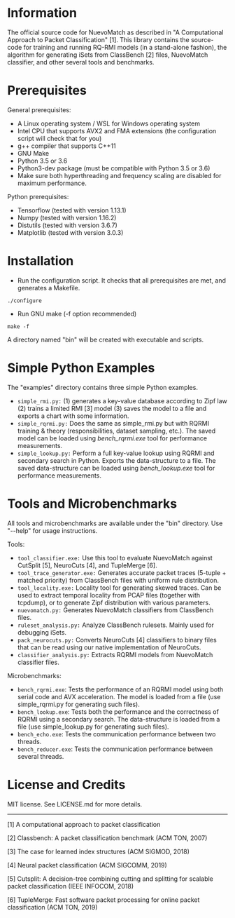 # Information

The official source code for NuevoMatch as described in "A Computational Approach to Packet Classification" [1]. This library contains the source-code for training and running RQ-RMI models (in a stand-alone fashion), the algorithm for generating iSets from ClassBench [2] files, NuevoMatch classifier, and other several tools and benchmarks.

# Prerequisites

General prerequisites:
* A Linux operating system / WSL for Windows operating system
* Intel CPU that supports AVX2 and FMA extensions (the configuration script will check that for you)
* g++ compiler that supports C++11
* GNU Make
* Python 3.5 or 3.6
* Python3-dev package (must be compatible with Python 3.5 or 3.6)
* Make sure both hyperthreading and frequency scaling are disabled for maximum performance.

Python prerequisites:
* Tensorflow (tested with version 1.13.1)
* Numpy (tested with version 1.16.2)
* Distutils (tested with version 3.6.7)
* Matplotlib (tested with version 3.0.3)

# Installation

* Run the configuration script. It checks that all prerequisites are met, and generates a Makefile. 
```
./configure
```
* Run GNU make (-f option recommended)
```
make -f
```

A directory named "bin" will be created with executable and scripts.

# Simple Python Examples

The "examples" directory contains three simple Python examples.
* ``simple_rmi.py:`` (1) generates a key-value database according to Zipf law (2) trains a limited RMI [3] model (3) saves the model to a file and exports a chart with some information.
* ``simple_rqrmi.py:`` Does the same as simple_rmi.py but with RQRMI training & theory (responsibilities, dataset sampling, etc.). The saved model can be loaded using *bench_rqrmi.exe* tool for performance measurements.
* ``simple_lookup.py:`` Perform a full key-value lookup using RQRMI and secondary search in Python. Exports the data-structure to a file. The saved data-structure can be loaded using *bench_lookup.exe* tool for performance measurements.

# Tools and Microbenchmarks

All tools and microbenchmarks are available under the "bin" directory. Use "-\-help" for usage instructions.

Tools:
* ``tool_classifier.exe:`` Use this tool to evaluate NuevoMatch against CutSplit [5], NeuroCuts [4], and TupleMerge [6].
* ``tool_trace_generator.exe:`` Generates accurate packet traces (5-tuple + matched priority) from ClassBench files with uniform rule distribution.
* ``tool_locality.exe:`` Locality tool for generating skewed traces. Can be used to extract temporal locality from PCAP files (together with tcpdump), or
to generate Zipf distribution with various parameters.
* ``nuevomatch.py:`` Generates NuevoMatch classifiers from ClassBench files. 
* ``ruleset_analysis.py:`` Analyze ClassBench rulesets. Mainly used for debugging iSets.
* ``pack_neurocuts.py:`` Converts NeuroCuts [4] classifiers to binary files that can be read using our native implementation of NeuroCuts.
* ``classifier_analysis.py:`` Extracts RQRMI models from NuevoMatch classifier files.

Microbenchmarks:
* ``bench_rqrmi.exe``: Tests the performance of an RQRMI model using both serial code and AVX acceleration. The model is loaded from a file (use simple_rqrmi.py for generating such files).
* ``bench_lookup.exe``: Tests both the performance and the correctness of RQRMI using a secondary search. The data-structure is loaded from a file (use simple_lookup.py for generating such files).
* ``bench_echo.exe``: Tests the communication performance between two threads.
* ``bench_reducer.exe``: Tests the communication performance between several threads.

# License and Credits

MIT license. See LICENSE.md for more details.

____

[1] A computational approach to packet classification

[2] Classbench: A packet classification benchmark (ACM TON, 2007)

[3] The case for learned index structures (ACM SIGMOD, 2018)

[4] Neural packet classification (ACM SIGCOMM, 2019)

[5] Cutsplit: A decision-tree combining cutting and splitting for scalable packet classification (IEEE INFOCOM, 2018)

[6] TupleMerge: Fast software packet processing for online packet classification (ACM TON, 2019)
